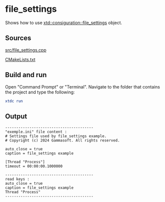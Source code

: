 # file_settings

Shows how to use [xtd::consiguration::file_settings](https://gammasoft71.github.io/xtd/reference_guides/latest/classxtd_1_1configuration_1_1file__settings.html) object.

## Sources

[src/file_settings.cpp](src/file_settings.cpp)

[CMakeLists.txt](CMakeLists.txt)

## Build and run

Open "Command Prompt" or "Terminal". Navigate to the folder that contains the project and type the following:

```cmake
xtdc run
```

## Output

```
----------------------------------------
"exemple.ini" file content :
# Settings file used by file_settings example.
# Copyright (c) 2024 Gammasoft. All rights reserved.

auto_close = true
caption = file_settings example

[Thread "Process"]
timeout = 00:00:00.1000000

----------------------------------------
read keys :
auto_close = true
caption = file_settings example
Thread "Process"
----------------------------------------
```
